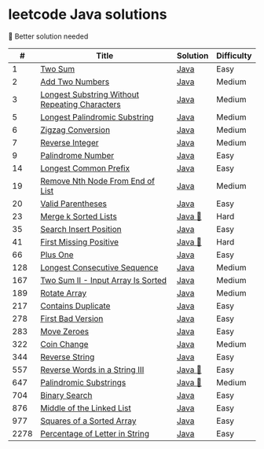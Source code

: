 # leetcode Java solutions

:see_no_evil: Better solution needed

| #    | Title                                                                                                                          | Solution                                                       | Difficulty |
|------|--------------------------------------------------------------------------------------------------------------------------------|----------------------------------------------------------------|------------|
| 1    | [Two Sum](https://leetcode.com/problems/two-sum/)                                                                              | [Java](./src/two-sum.java)                                     | Easy       |
| 2    | [Add Two Numbers](https://leetcode.com/problems/add-two-numbers/)                                                              | [Java](./src/add-two-numbers.java)                             | Medium     |
| 3    | [Longest Substring Without Repeating Characters](https://leetcode.com/problems/longest-substring-without-repeating-characters/) | [Java](./src/longest-sub-without-rep-char.java)                | Medium     |
| 5    | [Longest Palindromic Substring](https://leetcode.com/problems/longest-palindromic-substring/)                                  | [Java](./src/Longest-Palindromic-Substring.java)               | Medium     |
| 6    | [Zigzag Conversion](https://leetcode.com/problems/zigzag-conversion/)                                                          | [Java](./src/Zigzag-Conversion.java)                           | Medium     |
| 7    | [Reverse Integer](https://leetcode.com/problems/reverse-integer/)                                                              | [Java](./src/Reverse-Integer.java)                             | Medium     |
| 9    | [Palindrome Number](https://leetcode.com/problems/palindrome-number/)                                                          | [Java](./src/palindrome-number.java)                           | Easy       |
| 14   | [Longest Common Prefix](https://leetcode.com/problems/longest-common-prefix/)                                                  | [Java](./src/longest-common-prefix.java)                       | Easy       |
| 19   | [Remove Nth Node From End of List](https://leetcode.com/problems/remove-nth-node-from-end-of-list/)                                                  | [Java](./src/remove-nth-node-from-end-of-list.java)                       | Medium     |
| 20   | [Valid Parentheses](https://leetcode.com/problems/valid-parentheses/)                                                          | [Java](./src/valid-parentheses.java)                           | Easy       |
| 23   | [ Merge k Sorted Lists](https://leetcode.com/problems/merge-k-sorted-lists/)                                                          | [Java :see_no_evil:](./src/merge-k-sorted-lists.java)          | Hard       |
| 35   | [Search Insert Position](https://leetcode.com/problems/search-insert-position/)                                                | [Java](./src/search-insert-position.java)                      | Easy       |
| 41   | [First Missing Positive](https://leetcode.com/problems/first-missing-positive/)                                                | [Java :see_no_evil:](./src/first-missing-positive.java)        | Hard       |
| 66   | [Plus One](https://leetcode.com/problems/plus-one/)                                                | [Java](./src/plus-one.java)                                    | Easy       |
| 128  | [Longest Consecutive Sequence](https://leetcode.com/problems/longest-consecutive-sequence/)                                    | [Java](./src/longest-consecutive-sequence.java)                | Medium     |
| 167  | [Two Sum II - Input Array Is Sorted](https://leetcode.com/problems/two-sum-ii-input-array-is-sorted/)                          | [Java](./src/two-sum-ii-input-array-is-sorted.java)            | Medium     |
| 189  | [Rotate Array](https://leetcode.com/problems/rotate-array/)                                                                    | [Java](./src/rotate-array.java)                                | Medium     |
| 217  | [Contains Duplicate](https://leetcode.com/problems/contains-duplicate/)                                                        | [Java](./src/contains-duplicate.java)                          | Easy       |
| 278  | [First Bad Version](https://leetcode.com/problems/first-bad-version/)                                                          | [Java](./src/first-bad-version.java)                           | Easy       |
| 283  | [Move Zeroes](https://leetcode.com/problems/move-zeroes/)                                                                      | [Java](./src/move-zeroes.java)                                 | Easy       |
| 322  | [Coin Change](https://leetcode.com/problems/coin-change/)                                                                      | [Java](./src/coin-change.java)                                 | Medium     |
| 344  | [Reverse String](https://leetcode.com/problems/reverse-string/)                                                                                                             | [Java](./src/reverse-string.java)                              | Easy       |
| 557  | [Reverse Words in a String III](https://leetcode.com/problems/reverse-words-in-a-string-iii/)                                                                                                             | [Java :see_no_evil:](./src/reverse-words-in-a-string-iii.java) | Easy       |
| 647  | [Palindromic Substrings](https://leetcode.com/problems/palindromic-substrings/)                                                | [Java :see_no_evil:](./src/palindromic-substrings.java)        | Medium     |
| 704  | [Binary Search](https://leetcode.com/problems/binary-search/)                                                                  | [Java](./src/binary-search.java)                               | Easy       |
| 876  | [Middle of the Linked List](https://leetcode.com/problems/middle-of-the-linked-list/)                                                                  | [Java](./src/middle-of-the-linked-list.java)                               | Easy       |
| 977  | [Squares of a Sorted Array](https://leetcode.com/problems/squares-of-a-sorted-array/)                                          | [Java](./src/squares-of-a-sorted-array.java)                   | Easy       |
| 2278 | [Percentage of Letter in String](https://leetcode.com/problems/percentage-of-letter-in-string/)                                          | [Java](./src/percentage-of-letter-in-string.java)              | Easy       |